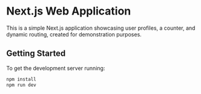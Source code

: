 # Next.js Web Application

This is a simple Next.js application showcasing user profiles, a counter, and dynamic routing, created for demonstration purposes.

## Getting Started

To get the development server running:

```bash
npm install
npm run dev
```
